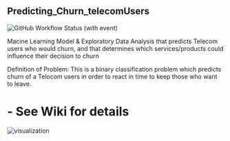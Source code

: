 ## Predicting_Churn_telecomUsers
![GitHub Workflow Status (with event)](https://img.shields.io/github/actions/workflow/status/Arimoro2020/Predicting_Churn_telecomUsers/workflow_all.yml?logo=GitHub&label=GitHub%20Actions%20Workflow%20of%20Data%20cleaning%2C%20Exploration%2C%20Model%20Building)

Macine Learning Model & Exploratory Data Analysis that predicts Telecom users who would churn, and that determines which services/products could influence their decision to churn

Definition of Problem: This is a binary classification problem which predicts churn of a Telocom users in order to react in time to keep those who want to leave.
# - See Wiki for details

![visualization](https://user-images.githubusercontent.com/73043768/192661615-2382c0cd-7b39-460d-8495-7fbea7797353.png)
